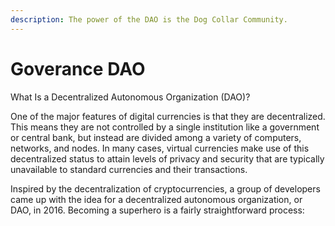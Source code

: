 ```yaml
---
description: The power of the DAO is the Dog Collar Community.
---
```


# Goverance DAO

What Is a Decentralized Autonomous Organization \(DAO\)?

One of the major features of digital currencies is that they are decentralized. This means they are not controlled by a single institution like a government or central bank, but instead are divided among a variety of computers, networks, and nodes. In many cases, virtual currencies make use of this decentralized status to attain levels of privacy and security that are typically unavailable to standard currencies and their transactions.

Inspired by the decentralization of cryptocurrencies, a group of developers came up with the idea for a decentralized autonomous organization, or DAO, in 2016.  Becoming a superhero is a fairly straightforward process:



